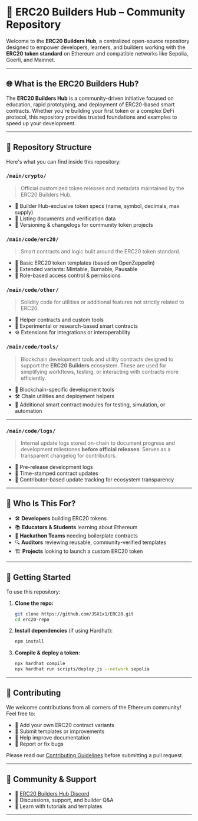 # 🧱 ERC20 Builders Hub – Community Repository

Welcome to the **ERC20 Builders Hub**, a centralized open-source repository designed to empower developers, learners, and builders working with the **ERC20 token standard** on Ethereum and compatible networks like Sepolia, Goerli, and Mainnet.

---

## 🌐 What is the ERC20 Builders Hub?

The **ERC20 Builders Hub** is a community-driven initiative focused on education, rapid prototyping, and deployment of ERC20-based smart contracts. Whether you're building your first token or a complex DeFi protocol, this repository provides trusted foundations and examples to speed up your development.

---

## 📂 Repository Structure

Here's what you can find inside this repository:

### `/main/crypto/`
> Official customized token releases and metadata maintained by the ERC20 Builders Hub.
- 📘 Builder Hub-exclusive token specs (name, symbol, decimals, max supply)
- 🧾 Listing documents and verification data
- 🔁 Versioning & changelogs for community token projects

### `/main/code/erc20/`
> Smart contracts and logic built around the ERC20 token standard.
- 💠 Basic ERC20 token templates (based on OpenZeppelin)
- 🔧 Extended variants: Mintable, Burnable, Pausable
- 🔐 Role-based access control & permissions

### `/main/code/other/`
> Solidity code for utilities or additional features not strictly related to ERC20.
- 🧰 Helper contracts and custom tools
- 🧪 Experimental or research-based smart contracts
- ⚙️ Extensions for integrations or interoperability

### `/main/code/tools/`  
> Blockchain development tools and utility contracts designed to support the **ERC20 Builders** ecosystem. These are used for simplifying workflows, testing, or interacting with contracts more efficiently.  
- 🧰 Blockchain-specific development tools  
- 🛠️ Chain utilities and deployment helpers  
- 🔧 Additional smart contract modules for testing, simulation, or automation

---

### `/main/code/logs/`  
> Internal update logs stored on-chain to document progress and development milestones **before official releases**. Serves as a transparent changelog for contributors.  
- 🧾 Pre-release development logs  
- 📅 Time-stamped contract updates  
- 📢 Contributor-based update tracking for ecosystem transparency
  
---

## 🧠 Who Is This For?

- 🛠 **Developers** building ERC20 tokens
- 📚 **Educators & Students** learning about Ethereum
- 🧪 **Hackathon Teams** needing boilerplate contracts
- 🔍 **Auditors** reviewing reusable, community-verified templates
- 🏗️ **Projects** looking to launch a custom ERC20 token

---

## 🚀 Getting Started

To use this repository:

1. **Clone the repo:**
   ```bash
   git clone https://github.com/JSX1x1/ERC20.git
   cd erc20-repo
   ```

2. **Install dependencies** (if using Hardhat):
   ```bash
   npm install
   ```

3. **Compile & deploy a token:**
   ```bash
   npx hardhat compile
   npx hardhat run scripts/deploy.js --network sepolia
   ```

---

## 🤝 Contributing

We welcome contributions from all corners of the Ethereum community! Feel free to:

- 🧱 Add your own ERC20 contract variants
- 🧪 Submit templates or improvements
- 📖 Help improve documentation
- 🐞 Report or fix bugs

Please read our [Contributing Guidelines](CONTRIBUTING.md) before submitting a pull request.

---

## 📢 Community & Support

- 🧵 [ERC20 Builders Hub Discord](https://discord.gg/YMRrDkekUJ) 
- 📘 Discussions, support, and builder Q&A  
- 🧠 Learn with tutorials and templates  

---
